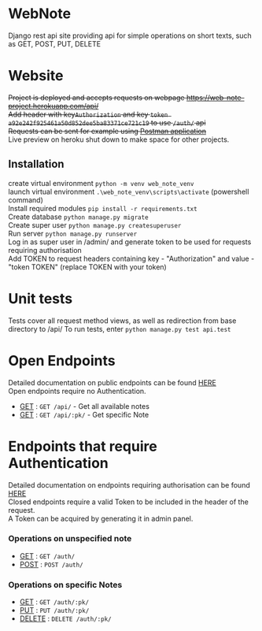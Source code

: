 # WebNote
Django rest api site providing api for simple operations on short texts, such as GET, POST, PUT, DELETE  

# Website
<s>Project is deployed and accepts requests on webpage https://web-note-project.herokuapp.com/api/  
Add header with key`Authorization` and key  `token a92e242f925461a50d852dee5ba83371ce721c19` to use `/auth/` api  
Requests can be sent for example using [Postman application](https://www.postman.com/)  </s>  
Live preview on heroku shut down to make space for other projects.  

## Installation
create virtual environment `python -m venv web_note_venv`  
launch virtual environment `.\web_note_venv\scripts\activate` (powershell command)  
Install required modules `pip install -r requirements.txt`  
Create database `python manage.py migrate`  
Create super user `python manage.py createsuperuser`  
Run server `python manage.py runserver`  
Log in as super user in /admin/ and generate token to be used for requests requiring authorisation  
Add TOKEN to request headers containing key - "Authorization" and value - "token TOKEN" (replace TOKEN with your token)  

# Unit tests
Tests cover all request method views, as well as redirection from base directory to /api/
To run tests, enter `python manage.py test api.test`

# Open Endpoints
Detailed documentation on public endpoints can be found [HERE](examples/API%20endpoints.md)  
Open endpoints require no Authentication.
* [GET](examples/API%20endpoints.md) : `GET /api/` - Get all available notes
* [GET](examples/API%20endpoints.md) : `GET /api/:pk/` - Get specific Note

# Endpoints that require Authentication
Detailed documentation on endpoints requiring authorisation can be found [HERE](examples/AUTH%20endpoints.md)  
Closed endpoints require a valid Token to be included in the header of the
request.  
A Token can be acquired by generating it in admin panel.

### Operations on unspecified note

*  [GET](examples/AUTH%20endpoints.md) : `GET /auth/`
*  [POST](examples/AUTH%20endpoints.md) : `POST /auth/`

### Operations on specific Notes
*  [GET](examples/AUTH%20endpoints.md) : `GET /auth/:pk/`
*  [PUT](examples/AUTH%20endpoints.md) : `PUT /auth/:pk/`
*  [DELETE](examples/AUTH%20endpoints.md) : `DELETE /auth/:pk/`

